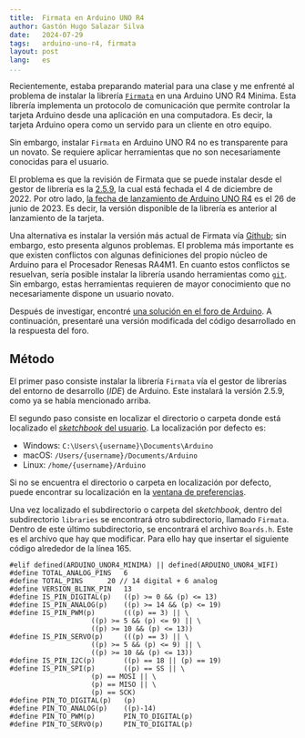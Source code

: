 ```yaml
---
title:  Firmata en Arduino UNO R4
author: Gastón Hugo Salazar Silva
date:   2024-07-29
tags:   arduino-uno-r4, firmata
layout: post
lang:   es
...
```


Recientemente, estaba preparando material para una clase y me enfrenté
al problema de instalar la librería [`Firmata`][1] en una Arduino UNO R4
Minima. Esta librería implementa un protocolo de comunicación que permite
controlar la tarjeta Arduino desde una aplicación en una computadora. Es
decir, la tarjeta Arduino opera como un servido para un cliente en otro
equipo.

Sin embargo, instalar `Firmata` en Arduino UNO R4 no es transparente
para un novato. Se requiere aplicar herramientas que no son
necesariamente conocidas para el usuario.

El problema es que la revisión de Firmata que se puede instalar desde
el gestor de librería es la [2.5.9][2], la cual está fechada el 4 de
diciembre de 2022.  Por otro lado, [la fecha de lanzamiento de Arduino
UNO R4][3] es el 26 de junio de 2023. Es decir, la versión disponible de la
librería es anterior al lanzamiento de la tarjeta. 

Una alternativa es instalar la versión más actual de Firmata vía
[Github][4]; sin embargo, esto presenta algunos problemas. El problema
más importante es que existen conflictos con algunas definiciones del
propio núcleo de Arduino para el Procesador Renesas RA4M1. En cuanto
estos conflictos se resuelvan, sería posible instalar la librería usando
herramientas como [`git`][5]. Sin embargo, estas herramientas requieren
de mayor conocimiento que no necesariamente dispone un usuario novato.

Después de investigar, encontré [una solución en el foro de Arduino][6].
A continuación, presentaré una versión modificada del código desarrollado
en la respuesta del foro.

## Método

El primer paso consiste instalar la librería `Firmata` vía el gestor de
librerías del entorno de desarrollo (*IDE*) de Arduino.  Este instalará
la versión 2.5.9, como ya se había mencionado arriba.

El segundo paso consiste en localizar el directorio o carpeta donde
está localizado el [*sketchbook* del usuario][7]. La localización por
defecto es:

- Windows: `C:\Users\{username}\Documents\Arduino`
- macOS: `/Users/{username}/Documents/Arduino`
- Linux: `/home/{username}/Arduino`

Si no se encuentra el directorio o carpeta en localización por defecto,
puede encontrar su localización en la [ventana de preferencias][8].

Una vez localizado el subdirectorio o carpeta del *sketchbook*, dentro
del subdirectorio `libraries` se encontrará otro subdirectorio, llamado
`Firmata`.  Dentro de este último subdirectorio, se encontrará el
archivo `Boards.h`. Este es el archivo que hay que modificar. Para ello hay
que insertar el siguiente código alrededor de la línea 165.

	#elif defined(ARDUINO_UNOR4_MINIMA) || defined(ARDUINO_UNOR4_WIFI)
	#define TOTAL_ANALOG_PINS	6
	#define TOTAL_PINS		20 // 14 digital + 6 analog
	#define VERSION_BLINK_PIN	13
	#define IS_PIN_DIGITAL(p)	((p) >= 0 && (p) <= 13)
	#define IS_PIN_ANALOG(p) 	((p) >= 14 && (p) <= 19)
	#define IS_PIN_PWM(p)		(((p) == 3) || \
						((p) >= 5 && (p) <= 9) || \
						((p) >= 10 && (p) <= 13))
	#define IS_PIN_SERVO(p)		(((p) == 3) || \
						((p) >= 5 && (p) <= 9) || \
						((p) >= 10 && (p) <= 13))
	#define IS_PIN_I2C(p)		((p) == 18 || (p) == 19)
	#define IS_PIN_SPI(p)		((p) == SS || \
						(p) == MOSI || \
						(p) == MISO || \
						(p) == SCK)
	#define PIN_TO_DIGITAL(p)	(p)
	#define PIN_TO_ANALOG(p)	((p)-14)
	#define PIN_TO_PWM(p)		PIN_TO_DIGITAL(p)
	#define PIN_TO_SERVO(p)		PIN_TO_DIGITAL(p)


[1]: https://docs.arduino.cc/retired/hacking/software/FirmataLibrary/
[2]: https://github.com/firmata/arduino/releases/tag/2.5.9
[3]: https://blog.arduino.cc/2023/06/26/uno-r4-the-new-dimension-of-making/
[4]: https://github.com/firmata/arduino
[5]: https://es.wikipedia.org/wiki/Git
[6]: https://forum.arduino.cc/t/adding-arduino-r4-wifi-to-firmata-board-h-file/1247689/7
[7]: https://support.arduino.cc/hc/en-us/articles/4412950938514-Open-the-Sketchbook-folder
[8]: https://support.arduino.cc/hc/en-us/articles/4412950938514-Open-the-Sketchbook-folder
